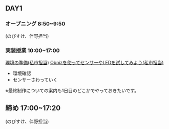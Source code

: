 ## DAY1

### オープニング 8:50~9:50

(のびすけ、伴野担当)

### 実装授業 10:00~17:00

[環境の準備(私市担当)](./dev_lesson/lesson1.md)
[Obnizを使ってセンサーやLEDを試してみよう(私市担当)](./dev_lesson/lesson2.md)

- 環境確認
- センサーさわっていく

※最終制作についての案内も1日目のどこかでやっておきたいです。

## 締め 17:00~17:20

(のびすけ、伴野担当)